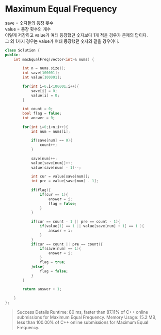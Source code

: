 # Maximum Equal Frequency
save = 숫자들의 등장 횟수   
value = 등장 횟수의 개수   
이렇게 저장하고 value가 여태 등장했던 숫자보다 1개 적을 경우가 문제의 답이다.   
그 외 1가지 경우는 value가 여태 등장했던 숫자와 같을 경우이다.
```c++
class Solution {
public:
    int maxEqualFreq(vector<int>& nums) {
        
        int n = nums.size();
        int save[100001];
        int value[100001];
        
        for(int i=0;i<100001;i++){
            save[i] = 0;
            value[i] = 0;
        }
        
        int count = 0;
        bool flag = false;
        int answer = 0;
               
        for(int i=0;i<n;i++){
            int num = nums[i];
            
            if(save[num] == 0){
                count++;
            }
            
            save[num]++;
            value[save[num]]++;
            value[save[num] - 1]--;
            
            int cur = value[save[num]];
            int pre = value[save[num] - 1];
            
            if(flag){
                if(cur == 1){
                    answer = i;
                    flag = false;
                }
            }
            
            if(cur == count - 1 || pre == count - 1){
                if(value[1] == 1 || value[save[num] + 1] == 1 ){
                    answer = i;
                }      
            }
            if(cur == count || pre == count){
                if(save[num] == 1){
                    answer = i;
                }
                flag = true;
            }else{
                flag = false;
            }
        }
     
        return answer + 1;
        
    }
};
```
>Success
Details 
Runtime: 80 ms, faster than 87.11% of C++ online submissions for Maximum Equal Frequency.
Memory Usage: 15.2 MB, less than 100.00% of C++ online submissions for Maximum Equal Frequency.
